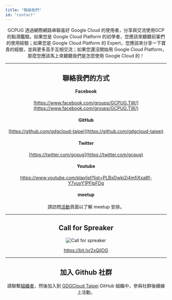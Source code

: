 ```yaml
---
title: "聯絡我們"
id: "contact"
---
```


<center>

GCPUG 透過網際網路串聯喜好 Google Cloud 的使用者，分享與交流使用GCP的點滴鑑驗。如果您是 Google Cloud Platform 的初學者，您應該來聽聽前輩們的使用經驗；如果您是 Google Cloud Platform 的 Expert，您應該來分享一下寶貴的經驗，並與更多高手互相交流；如果您還沒開始用 Google Cloud Platform，那麼您應該馬上來聽聽我們是怎麼使用 Google Cloud 的！

---

## 聯絡我們的方式

#### Facebook 

[https://www.facebook.com/groups/GCPUG.TW/](https://www.facebook.com/groups/GCPUG.TW/)

#### GitHub

[https://github.com/gdgcloud-taipei](https://github.com/gdgcloud-taipei)

#### Twitter

[https://twitter.com/gcpug](https://twitter.com/gcpug)

#### Youtube

https://www.youtube.com/playlist?list=PLBxDwki2j4mfiXxa8f-Y7yuyY1PFlpFDg

#### meetup

請訪問[活動](/activity)頁面以了解 meetup 安排。

---

## Call for Spreaker

![Call for spreaker](/img/gcpugtw-call-for-speaker_344.png)

https://bit.ly/2xQjlOG

---

## 加入 Github 社群

請聯繫[組織者](mailto:cage.chung@gmail.com)，然後加入到 [GDGCloud Taipei](https://github.com/gdgcloud-taipei) GitHub 組織中，參與社群後續線上活動。

</center>
